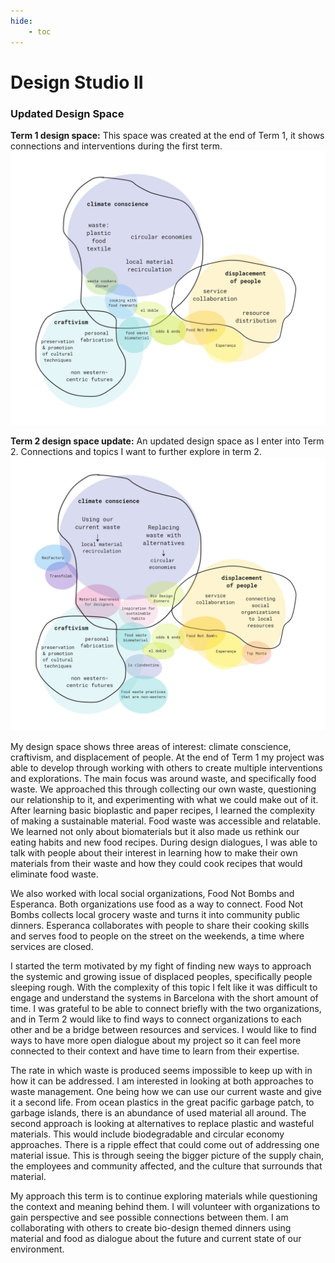 ```yaml
---
hide:
    - toc
---
```


# Design Studio II

### Updated Design Space

**Term 1 design space:**
This space was created at the end of Term 1, it shows connections and interventions during the first term. 
![Term1_DS](../images/2Term/1_DesignStudioII/Term1_DS.jpg)

**Term 2 design space update:**
An updated design space as I enter into Term 2. Connections and topics I want to further explore in term 2. 
![Term2_DS](../images/2Term/1_DesignStudioII/Term2_DS.jpg)


My design space shows three areas of interest: climate conscience, craftivism, and displacement of people. At the end of Term 1 my project was able to develop through working with others to create multiple interventions and explorations. The main focus was around waste, and specifically food waste. We approached this through collecting our own waste, questioning our relationship to it, and experimenting with what we could make out of it. After learning basic bioplastic and paper recipes, I learned the complexity of making a sustainable material. Food waste was accessible and relatable. We learned not only about biomaterials but it also made us rethink our eating habits and new food recipes. During design dialogues, I was able to talk with people about their interest in learning how to make their own materials from their waste and how they could cook recipes that would eliminate food waste. 

We also worked with local social organizations, Food Not Bombs and Esperanca. Both organizations use food as a way to connect. Food Not Bombs collects local grocery waste and turns it into community public dinners. Esperanca collaborates with people to share their cooking skills and serves food to people on the street on the weekends, a time where services are closed. 

I started the term motivated by my fight of finding new ways to approach the systemic and growing issue of displaced peoples, specifically people sleeping rough. With the complexity of this topic I felt like it was difficult to engage and understand the systems in Barcelona with the short amount of time. I was grateful to be able to connect briefly with the two organizations, and in Term 2 would like to find ways to connect organizations to each other and be a bridge between resources and services. I would like to find ways to have more open dialogue about my project so it can feel more connected to their context and have time to learn from their expertise. 

The rate in which waste is produced seems impossible to keep up with in how it can be addressed. I am interested in looking at both approaches to waste management. One being how we can use our current waste and give it a second life. From ocean plastics in the great pacific garbage patch, to garbage islands, there is an abundance of used material all around. The second approach is looking at alternatives to replace plastic and wasteful materials. This would include biodegradable and circular economy approaches. There is a ripple effect that could come out of addressing one material issue. This is through seeing the bigger picture of the supply chain, the employees and community affected, and the culture that surrounds that material. 

My approach this term is to continue exploring materials while questioning the context and meaning behind them. I will volunteer with organizations to gain perspective and see possible connections between them. I am collaborating with others to create bio-design themed dinners using material and food as dialogue about the future and current state of our environment.
